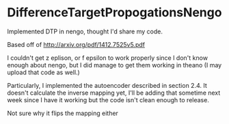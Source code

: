 # DifferenceTargetPropogationsNengo
Implemented DTP in nengo, thought I'd share my code.

Based off of http://arxiv.org/pdf/1412.7525v5.pdf


I couldn't get z eplison, or f epsilon to work properly since I don't know enough about nengo, but I did manage to get them working in theano (I may upload that code as well.)

Particularly, I implemented the autoencoder described in section 2.4. It doesn't calculate the inverse mapping yet, I'll be adding that sometime next week since I have it working but the code isn't clean enough to release. 

Not sure why it flips the mapping either

